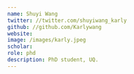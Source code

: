 ```yaml
---
name: Shuyi Wang
twitter: //twitter.com/shuyiwang_karly
github: //github.com/Karlywang
website: 
image: /images/karly.jpeg
scholar: 
role: phd
description: PhD student, UQ.  
---
```

